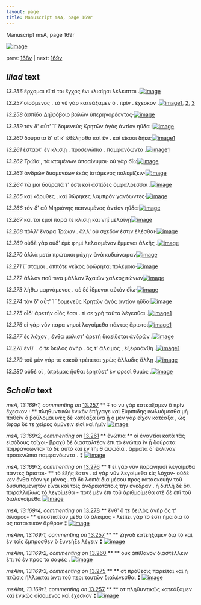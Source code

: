 ```yaml
---
layout: page
title: Manuscript msA, page 169r
---
```


Manuscript msA, page 169r

[![image](http://www.homermultitext.org/iipsrv?OBJ=IIP,1.0&FIF=/project/homer/pyramidal/deepzoom/hmt/vaimg/2017a/VA169RN_0340.tif&WID=100&CVT=JPEG)](http://www.homermultitext.org/ict2/?urn=urn:cite2:hmt:vaimg.2017a:VA169RN_0340)

prev:  [168v](../168v) | next:  [169v](../169v)

## *Iliad* text

*13.256* <a id="13.256"/> ἔρχομαι εἴ τί τοι ἔγχος ἐνι κλισίῃσι λέλειπται .[![image](http://www.homermultitext.org/iipsrv?OBJ=IIP,1.0&FIF=/project/homer/pyramidal/deepzoom/hmt/vaimg/2017a/VA169RN_0340.tif&RGN=0.176,0.1974,0.431,0.027&WID=1000&CVT=JPEG)](http://www.homermultitext.org/ict2/?urn=urn:cite2:hmt:vaimg.2017a:VA169RN_0340@0.176,0.1974,0.431,0.027)

*13.257* <a id="13.257"/> οἰσόμενος . τό νῦ γὰρ κατεάξαμεν ὃ . πρὶν . ἔχεσκον .[![image](http://www.homermultitext.org/iipsrv?OBJ=IIP,1.0&FIF=/project/homer/pyramidal/deepzoom/hmt/vaimg/2017a/VA169RN_0340.tif&RGN=0.179,0.2222,0.42,0.0233&WID=1000&CVT=JPEG)](http://www.homermultitext.org/ict2/?urn=urn:cite2:hmt:vaimg.2017a:VA169RN_0340@0.179,0.2222,0.42,0.0233)[1](#msA_13.169r1), [2](#msAint_13.169r1), [3](#msAim_13.169r1)

*13.258* <a id="13.258"/> ἀσπίδα Δηϊφόβοιο βαλὼν ὑπερηνορέοντος·[![image](http://www.homermultitext.org/iipsrv?OBJ=IIP,1.0&FIF=/project/homer/pyramidal/deepzoom/hmt/vaimg/2017a/VA169RN_0340.tif&RGN=0.179,0.2417,0.393,0.0218&WID=1000&CVT=JPEG)](http://www.homermultitext.org/ict2/?urn=urn:cite2:hmt:vaimg.2017a:VA169RN_0340@0.179,0.2417,0.393,0.0218)

*13.259* <a id="13.259"/> τὸν δ' αὖτ' Ἰ¨δομενεὺς Κρητῶν ἀγὸς ἀντίον ηὔδα :[![image](http://www.homermultitext.org/iipsrv?OBJ=IIP,1.0&FIF=/project/homer/pyramidal/deepzoom/hmt/vaimg/2017a/VA169RN_0340.tif&RGN=0.179,0.2598,0.419,0.0218&WID=1000&CVT=JPEG)](http://www.homermultitext.org/ict2/?urn=urn:cite2:hmt:vaimg.2017a:VA169RN_0340@0.179,0.2598,0.419,0.0218)

*13.260* <a id="13.260"/> δούρατα δ' αἴ κ' ἐθέλῃσθα καὶ ἓν . καὶ εἵκοσι δήεις[![image](http://www.homermultitext.org/iipsrv?OBJ=IIP,1.0&FIF=/project/homer/pyramidal/deepzoom/hmt/vaimg/2017a/VA169RN_0340.tif&RGN=0.174,0.2778,0.419,0.0233&WID=1000&CVT=JPEG)](http://www.homermultitext.org/ict2/?urn=urn:cite2:hmt:vaimg.2017a:VA169RN_0340@0.174,0.2778,0.419,0.0233)[1](#msAim_13.169r2)

*13.261* <a id="13.261"/> ἑσταότ' ἐν κλισίῃ . προσενώπια . παμφανόωντα .[![image](http://www.homermultitext.org/iipsrv?OBJ=IIP,1.0&FIF=/project/homer/pyramidal/deepzoom/hmt/vaimg/2017a/VA169RN_0340.tif&RGN=0.176,0.2958,0.419,0.0255&WID=1000&CVT=JPEG)](http://www.homermultitext.org/ict2/?urn=urn:cite2:hmt:vaimg.2017a:VA169RN_0340@0.176,0.2958,0.419,0.0255)[1](#msA_13.169r2)

*13.262* <a id="13.262"/> Τρώϊα , τὰ κταμένων ἀποαίνυμαι· οὐ γὰρ ὀΐω[![image](http://www.homermultitext.org/iipsrv?OBJ=IIP,1.0&FIF=/project/homer/pyramidal/deepzoom/hmt/vaimg/2017a/VA169RN_0340.tif&RGN=0.172,0.3153,0.411,0.0255&WID=1000&CVT=JPEG)](http://www.homermultitext.org/ict2/?urn=urn:cite2:hmt:vaimg.2017a:VA169RN_0340@0.172,0.3153,0.411,0.0255)

*13.263* <a id="13.263"/> ἀνδρῶν δυσμενέων ἑκὰς ἱστάμενος πολεμίζειν·[![image](http://www.homermultitext.org/iipsrv?OBJ=IIP,1.0&FIF=/project/homer/pyramidal/deepzoom/hmt/vaimg/2017a/VA169RN_0340.tif&RGN=0.172,0.3341,0.436,0.024&WID=1000&CVT=JPEG)](http://www.homermultitext.org/ict2/?urn=urn:cite2:hmt:vaimg.2017a:VA169RN_0340@0.172,0.3341,0.436,0.024)

*13.264* <a id="13.264"/> τῶ μοι δούρατά τ' ἐστι καὶ ἀσπίδες ὀμφαλόεσσαι .[![image](http://www.homermultitext.org/iipsrv?OBJ=IIP,1.0&FIF=/project/homer/pyramidal/deepzoom/hmt/vaimg/2017a/VA169RN_0340.tif&RGN=0.173,0.3521,0.419,0.024&WID=1000&CVT=JPEG)](http://www.homermultitext.org/ict2/?urn=urn:cite2:hmt:vaimg.2017a:VA169RN_0340@0.173,0.3521,0.419,0.024)

*13.265* <a id="13.265"/> καὶ κόρυθες , καὶ θώρηκες λαμπρὸν γανόωντες·[![image](http://www.homermultitext.org/iipsrv?OBJ=IIP,1.0&FIF=/project/homer/pyramidal/deepzoom/hmt/vaimg/2017a/VA169RN_0340.tif&RGN=0.174,0.3716,0.419,0.0263&WID=1000&CVT=JPEG)](http://www.homermultitext.org/ict2/?urn=urn:cite2:hmt:vaimg.2017a:VA169RN_0340@0.174,0.3716,0.419,0.0263)

*13.266* <a id="13.266"/> τὸν δ' αὖ Μηριόνης πεπνυμένος ἀντίον ηὔδα·[![image](http://www.homermultitext.org/iipsrv?OBJ=IIP,1.0&FIF=/project/homer/pyramidal/deepzoom/hmt/vaimg/2017a/VA169RN_0340.tif&RGN=0.176,0.3889,0.419,0.027&WID=1000&CVT=JPEG)](http://www.homermultitext.org/ict2/?urn=urn:cite2:hmt:vaimg.2017a:VA169RN_0340@0.176,0.3889,0.419,0.027)

*13.267* <a id="13.267"/> καί τοι ἐμοὶ παρά τε κλισίῃ καὶ νηῒ μελαίνῃ[![image](http://www.homermultitext.org/iipsrv?OBJ=IIP,1.0&FIF=/project/homer/pyramidal/deepzoom/hmt/vaimg/2017a/VA169RN_0340.tif&RGN=0.174,0.4092,0.386,0.027&WID=1000&CVT=JPEG)](http://www.homermultitext.org/ict2/?urn=urn:cite2:hmt:vaimg.2017a:VA169RN_0340@0.174,0.4092,0.386,0.027)

*13.268* <a id="13.268"/> πὸλλ' ἔναρα Τρώων . ἂλλ' οὐ σχεδόν ἐστιν ἑλέσθαι·[![image](http://www.homermultitext.org/iipsrv?OBJ=IIP,1.0&FIF=/project/homer/pyramidal/deepzoom/hmt/vaimg/2017a/VA169RN_0340.tif&RGN=0.177,0.4302,0.416,0.024&WID=1000&CVT=JPEG)](http://www.homermultitext.org/ict2/?urn=urn:cite2:hmt:vaimg.2017a:VA169RN_0340@0.177,0.4302,0.416,0.024)

*13.269* <a id="13.269"/> οὐδὲ γὰρ οὐδ' ἐμὲ φημὶ λελασμένον ἔμμεναι ἀλκῆς .[![image](http://www.homermultitext.org/iipsrv?OBJ=IIP,1.0&FIF=/project/homer/pyramidal/deepzoom/hmt/vaimg/2017a/VA169RN_0340.tif&RGN=0.177,0.4452,0.429,0.0255&WID=1000&CVT=JPEG)](http://www.homermultitext.org/ict2/?urn=urn:cite2:hmt:vaimg.2017a:VA169RN_0340@0.177,0.4452,0.429,0.0255)

*13.270* <a id="13.270"/> ἀλλὰ μετὰ πρώτοισι μάχην ἀνὰ κυδιάνειραν[![image](http://www.homermultitext.org/iipsrv?OBJ=IIP,1.0&FIF=/project/homer/pyramidal/deepzoom/hmt/vaimg/2017a/VA169RN_0340.tif&RGN=0.175,0.4662,0.396,0.0263&WID=1000&CVT=JPEG)](http://www.homermultitext.org/ict2/?urn=urn:cite2:hmt:vaimg.2017a:VA169RN_0340@0.175,0.4662,0.396,0.0263)

*13.271* <a id="13.271"/> ἵ¨σταμαι . ὁππότε νεῖκος ὀρώρηται πολέμοιο·[![image](http://www.homermultitext.org/iipsrv?OBJ=IIP,1.0&FIF=/project/homer/pyramidal/deepzoom/hmt/vaimg/2017a/VA169RN_0340.tif&RGN=0.175,0.485,0.388,0.0263&WID=1000&CVT=JPEG)](http://www.homermultitext.org/ict2/?urn=urn:cite2:hmt:vaimg.2017a:VA169RN_0340@0.175,0.485,0.388,0.0263)

*13.272* <a id="13.272"/> ἄλλον πού τινα μᾶλλον Ἀχαιῶν χαλκοχιτώνων[![image](http://www.homermultitext.org/iipsrv?OBJ=IIP,1.0&FIF=/project/homer/pyramidal/deepzoom/hmt/vaimg/2017a/VA169RN_0340.tif&RGN=0.171,0.5023,0.402,0.0263&WID=1000&CVT=JPEG)](http://www.homermultitext.org/ict2/?urn=urn:cite2:hmt:vaimg.2017a:VA169RN_0340@0.171,0.5023,0.402,0.0263)

*13.273* <a id="13.273"/> λήθω μαρνάμενος . σὲ δὲ ΐδμεναι αὐτὸν ὀΐω·[![image](http://www.homermultitext.org/iipsrv?OBJ=IIP,1.0&FIF=/project/homer/pyramidal/deepzoom/hmt/vaimg/2017a/VA169RN_0340.tif&RGN=0.167,0.5233,0.404,0.0248&WID=1000&CVT=JPEG)](http://www.homermultitext.org/ict2/?urn=urn:cite2:hmt:vaimg.2017a:VA169RN_0340@0.167,0.5233,0.404,0.0248)

*13.274* <a id="13.274"/> τὸν δ' αὖτ' Ἰ¨δομενεὺς Κρητῶν ἀγὸς ἀντίον ηὔδα·[![image](http://www.homermultitext.org/iipsrv?OBJ=IIP,1.0&FIF=/project/homer/pyramidal/deepzoom/hmt/vaimg/2017a/VA169RN_0340.tif&RGN=0.168,0.542,0.405,0.024&WID=1000&CVT=JPEG)](http://www.homermultitext.org/ict2/?urn=urn:cite2:hmt:vaimg.2017a:VA169RN_0340@0.168,0.542,0.405,0.024)

*13.275* <a id="13.275"/> οἶδ' ἀρετὴν οἷός ἐσσι . τί σε χρὴ ταῦτα λέγεσθαι .[![image](http://www.homermultitext.org/iipsrv?OBJ=IIP,1.0&FIF=/project/homer/pyramidal/deepzoom/hmt/vaimg/2017a/VA169RN_0340.tif&RGN=0.168,0.5593,0.39,0.0255&WID=1000&CVT=JPEG)](http://www.homermultitext.org/ict2/?urn=urn:cite2:hmt:vaimg.2017a:VA169RN_0340@0.168,0.5593,0.39,0.0255)[1](#msAim_13.169r3)

*13.276* <a id="13.276"/> εἰ γὰρ νῦν παρα νηυσὶ λεγοίμεθα πάντες ἄριστοι[![image](http://www.homermultitext.org/iipsrv?OBJ=IIP,1.0&FIF=/project/homer/pyramidal/deepzoom/hmt/vaimg/2017a/VA169RN_0340.tif&RGN=0.169,0.5811,0.39,0.024&WID=1000&CVT=JPEG)](http://www.homermultitext.org/ict2/?urn=urn:cite2:hmt:vaimg.2017a:VA169RN_0340@0.169,0.5811,0.39,0.024)[1](#msA_13.169r3)

*13.277* <a id="13.277"/> ἐς λόχον , ἔνθα μάλιστ' ἀρετὴ διαείδεται ἀνδρῶν .[![image](http://www.homermultitext.org/iipsrv?OBJ=IIP,1.0&FIF=/project/homer/pyramidal/deepzoom/hmt/vaimg/2017a/VA169RN_0340.tif&RGN=0.169,0.5976,0.393,0.024&WID=1000&CVT=JPEG)](http://www.homermultitext.org/ict2/?urn=urn:cite2:hmt:vaimg.2017a:VA169RN_0340@0.169,0.5976,0.393,0.024)

*13.278* <a id="13.278"/> ἔνθ' . ὅ τε δειλὸς ἀνὴρ . ὅς τ' ἄλκιμος , ἐξεφαάνθη .[![image](http://www.homermultitext.org/iipsrv?OBJ=IIP,1.0&FIF=/project/homer/pyramidal/deepzoom/hmt/vaimg/2017a/VA169RN_0340.tif&RGN=0.164,0.6171,0.42,0.0293&WID=1000&CVT=JPEG)](http://www.homermultitext.org/ict2/?urn=urn:cite2:hmt:vaimg.2017a:VA169RN_0340@0.164,0.6171,0.42,0.0293)[1](#msA_13.169r4)

*13.279* <a id="13.279"/> τοῦ μὲν γάρ τε κακοῦ τρέπεται χρὼς ἄλλυδις ἄλλῃ .[![image](http://www.homermultitext.org/iipsrv?OBJ=IIP,1.0&FIF=/project/homer/pyramidal/deepzoom/hmt/vaimg/2017a/VA169RN_0340.tif&RGN=0.164,0.6366,0.434,0.0263&WID=1000&CVT=JPEG)](http://www.homermultitext.org/ict2/?urn=urn:cite2:hmt:vaimg.2017a:VA169RN_0340@0.164,0.6366,0.434,0.0263)

*13.280* <a id="13.280"/> οὐδέ οἱ , ἀτρέμας ῆσθαι ἐρητύετ' ἐν φρεσὶ θυμὸς .[![image](http://www.homermultitext.org/iipsrv?OBJ=IIP,1.0&FIF=/project/homer/pyramidal/deepzoom/hmt/vaimg/2017a/VA169RN_0340.tif&RGN=0.169,0.6539,0.414,0.0263&WID=1000&CVT=JPEG)](http://www.homermultitext.org/ict2/?urn=urn:cite2:hmt:vaimg.2017a:VA169RN_0340@0.169,0.6539,0.414,0.0263)

## *Scholia* text

*msA, 13.169r1, commenting on* [13.257](#13.257)  <a id="msA_13.169r1"/> **													 ‡ το νυ γὰρ κατεαξαμεν ὃ πρὶν ἔχεσκον : 												** 													 πληθυντικῶι ἑνικὸν ἐπὴγαγε καὶ Εὐριπιδης 														 															 															 κωλυόμεσθα μὴ παθεῖν ὃ βούλομαι 														 ινὲς δὲ κατέαξα ἵνα ᾖ ὁ μὲν γὰρ εῖχον κατέαξα , ὡς 															 															 ἄφαρ δέ τε χεῖρες ἀμύνειν εἰσὶ καὶ ἡμῖν 														 													 												[![image](http://www.homermultitext.org/iipsrv?OBJ=IIP,1.0&FIF=/project/homer/pyramidal/deepzoom/hmt/vaimg/2017a/VA169RN_0340.tif&RGN=0.1876,0.0947,0.5972,0.0303&WID=1000&CVT=JPEG)](http://www.homermultitext.org/ict2/?urn=urn:cite2:hmt:vaimg.2017a:VA169RN_0340@0.1876,0.0947,0.5972,0.0303)

*msA, 13.169r2, commenting on* [13.261](#13.261)  <a id="msA_13.169r2"/> **													 ἐνώπια 												** 													 οἱ ἐναντίοι κατὰ τὰς εἰσόδους τοῖχοι- βραχὺ δὲ διασταλτέον ἐπι τὸ ἐνώπια ἵν ᾖ δούρατα 														παμφανόωντα- τὸ δὲ αὐτὸ καὶ ἐν τῆι θ αψωδία . 															 															 ἅρματα δ' ἔκλιναν προσενώπια παμφανόωντα 														 . ⁑ 												[![image](http://www.homermultitext.org/iipsrv?OBJ=IIP,1.0&FIF=/project/homer/pyramidal/deepzoom/hmt/vaimg/2017a/VA169RN_0340.tif&RGN=0.1817,0.1111,0.5972,0.0375&WID=1000&CVT=JPEG)](http://www.homermultitext.org/ict2/?urn=urn:cite2:hmt:vaimg.2017a:VA169RN_0340@0.1817,0.1111,0.5972,0.0375)

*msA, 13.169r3, commenting on* [13.276](#13.276)  <a id="msA_13.169r3"/> **													 ‡ εἰ γὰρ νῦν παρανηυσὶ λεγοίμεθα πάντες ἄριστοι- 												** 													 τὸ ἑξῆς ἐστιν . εἰ γὰρ νῦν λεγοίμεθα εἰς λόχον- οὐδέ κεν ἔνθα τέον γε μένος . τὰ δὲ λοιπὰ 														δια μέσου προς κατασκευὴν τοῦ δυσυπομενητὸν εἶναι καὶ τοῖς ἀνδρειοτάτοις τὴν ἐνέδραν . ἡ 														διπλῆ δὲ ὅτι παραλλήλως τὸ λεγοίμεθα - ποτὲ μὲν ἐπι τοῦ ἀριθμοίμεθα οτὲ δὲ ἐπὶ τοῦ διαλεγοίμεθα 													 												[![image](http://www.homermultitext.org/iipsrv?OBJ=IIP,1.0&FIF=/project/homer/pyramidal/deepzoom/hmt/vaimg/2017a/VA169RN_0340.tif&RGN=0.1541,0.6952,0.6263,0.0404&WID=1000&CVT=JPEG)](http://www.homermultitext.org/ict2/?urn=urn:cite2:hmt:vaimg.2017a:VA169RN_0340@0.1541,0.6952,0.6263,0.0404)

*msA, 13.169r4, commenting on* [13.278](#13.278)  <a id="msA_13.169r4"/> **													 ἔνθ' ὅ τε δειλὸς ἀνήρ ὅς τ' ἄλκιμος- 												** 													 ὑποστικτέον μεθα τὸ ἄλκιμος - λείπει γὰρ τὸ ἐστι ῆμα δια τὸ ος ποτακτικὸν ἄρθρον ⁑ 												[![image](http://www.homermultitext.org/iipsrv?OBJ=IIP,1.0&FIF=/project/homer/pyramidal/deepzoom/hmt/vaimg/2017a/VA169RN_0340.tif&RGN=0.1579,0.7208,0.6263,0.026&WID=1000&CVT=JPEG)](http://www.homermultitext.org/ict2/?urn=urn:cite2:hmt:vaimg.2017a:VA169RN_0340@0.1579,0.7208,0.6263,0.026)

*msAim, 13.169r1, commenting on* [13.257](#13.257)  <a id="msAim_13.169r1"/> **							 						** 							 Ζηνοδ 								 κατεήξαμεν δια τὸ καὶ ἐν τοῖς ἔμπροσθεν 									 									 ὃ ξυνεήξε λέγειν 								 ⁑ 						[![image](http://www.homermultitext.org/iipsrv?OBJ=IIP,1.0&FIF=/project/homer/pyramidal/deepzoom/hmt/vaimg/2017a/VA169RN_0340.tif&RGN=0.5967,0.2166,0.07682,0.04260&WID=1000&CVT=JPEG)](http://www.homermultitext.org/ict2/?urn=urn:cite2:hmt:vaimg.2017a:VA169RN_0340@0.5967,0.2166,0.07682,0.04260)

*msAim, 13.169r2, commenting on* [13.260](#13.260)  <a id="msAim_13.169r2"/> **							 						** 							 ουκ ἀπίθανον διαστέλλειν ἐπι τὸ ἑν προς το σαφές . 						[![image](http://www.homermultitext.org/iipsrv?OBJ=IIP,1.0&FIF=/project/homer/pyramidal/deepzoom/hmt/vaimg/2017a/VA169RN_0340.tif&RGN=0.5967,0.2809,0.06890,0.03043&WID=1000&CVT=JPEG)](http://www.homermultitext.org/ict2/?urn=urn:cite2:hmt:vaimg.2017a:VA169RN_0340@0.5967,0.2809,0.06890,0.03043)

*msAim, 13.169r3, commenting on* [13.275](#13.275)  <a id="msAim_13.169r3"/> **							 						** 							 οτ πρόθεσις παρείται καὶ ἡ πτῶσις ήλλακται ἀντι τοῦ περι τουτῶν διαλέγεσθαι ⁑ 						[![image](http://www.homermultitext.org/iipsrv?OBJ=IIP,1.0&FIF=/project/homer/pyramidal/deepzoom/hmt/vaimg/2017a/VA169RN_0340.tif&RGN=0.5590,0.5589,0.09267,0.03914&WID=1000&CVT=JPEG)](http://www.homermultitext.org/ict2/?urn=urn:cite2:hmt:vaimg.2017a:VA169RN_0340@0.5590,0.5589,0.09267,0.03914)

*msAint, 13.169r1, commenting on* [13.257](#13.257)  <a id="msAint_13.169r1"/> **							 						** 							 οτ πληθυντικῶς κατεάξαμεν καὶ ἑνικῶς οἰσομενος καὶ ἔχεσκον ⁑ 						[![image](http://www.homermultitext.org/iipsrv?OBJ=IIP,1.0&FIF=/project/homer/pyramidal/deepzoom/hmt/vaimg/2017a/VA169RN_0340.tif&RGN=0.1111,0.2263,0.05103,0.04398&WID=1000&CVT=JPEG)](http://www.homermultitext.org/ict2/?urn=urn:cite2:hmt:vaimg.2017a:VA169RN_0340@0.1111,0.2263,0.05103,0.04398)